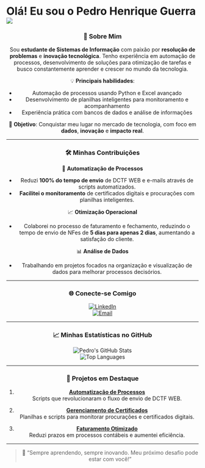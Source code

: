 
# Olá! Eu sou o Pedro Henrique Guerra ![](https://user-images.githubusercontent.com/18350557/176309783-0785949b-9127-417c-8b55-ab5a4333674e.gif)



  </div>
      <p><a href="https://giphy.com/gifs/PizzaNinjas-programmer-pizza-ninjas-pizzaninjas-78XCFBGOlS6keY1Bil"></a></p>

<div align="center">

 ### 🚀 Sobre Mim  
Sou **estudante de Sistemas de Informação** com paixão por **resolução de problemas** e **inovação tecnológica**. Tenho experiência em automação de processos, desenvolvimento de soluções para otimização de tarefas e busco constantemente aprender e crescer no mundo da tecnologia.

💡 **Principais habilidades**:  
- Automação de processos usando Python e Excel avançado  
- Desenvolvimento de planilhas inteligentes para monitoramento e acompanhamento  
- Experiência prática com bancos de dados e análise de informações  

🎯 **Objetivo**: Conquistar meu lugar no mercado de tecnologia, com foco em **dados**, **inovação** e **impacto real**.

---

### 🛠️ Minhas Contribuições  
🌟 **Automatização de Processos**  
- Reduzi **100% do tempo de envio** de DCTF WEB e e-mails através de scripts automatizados.  
- **Facilitei o monitoramento** de certificados digitais e procurações com planilhas inteligentes.  

📈 **Otimização Operacional**  
- Colaborei no processo de faturamento e fechamento, reduzindo o tempo de envio de NFes de **5 dias para apenas 2 dias**, aumentando a satisfação do cliente.  

📊 **Análise de Dados**  
- Trabalhando em projetos focados na organização e visualização de dados para melhorar processos decisórios.

---

### 🌐 Conecte-se Comigo  
[![LinkedIn](https://img.shields.io/badge/LinkedIn-PedroGuerra-blue?logo=linkedin)](https://www.linkedin.com/in/pedroguerra01/)  
[![Email](https://img.shields.io/badge/Email-Contato%20Rápido-red?logo=gmail)](mailto:seuemail@gmail.com)  

---

### 📈 Minhas Estatísticas no GitHub  
![Pedro's GitHub Stats](https://github-readme-stats.vercel.app/api?username=PedroGuerra01&show_icons=true&theme=radical)  
![Top Languages](https://github-readme-stats.vercel.app/api/top-langs/?username=PedroGuerra01&layout=compact&theme=radical)

---

### 🚀 Projetos em Destaque  
1. [**Automatização de Processos**](https://github.com/PedroGuerra01/Automatizacao-De-Processos)  
   Scripts que revolucionaram o fluxo de envio de DCTF WEB.  

2. [**Gerenciamento de Certificados**](https://github.com/PedroGuerra01/Gerenciamento-Certificados)  
   Planilhas e scripts para monitorar procurações e certificados digitais.  

3. [**Faturamento Otimizado**](https://github.com/PedroGuerra01/Faturamento-Otimizado)  
   Reduzi prazos em processos contábeis e aumentei eficiência.

---

> 🌟 “Sempre aprendendo, sempre inovando. Meu próximo desafio pode estar com você!”  
